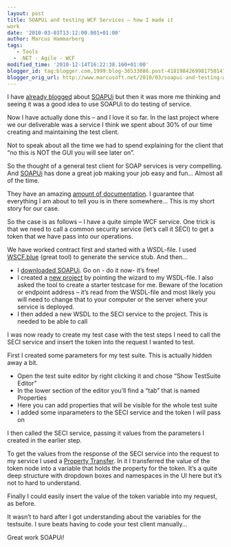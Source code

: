```yaml
---
layout: post
title: SOAPUi and testing WCF Services – how I made it
work
date: '2010-03-03T13:12:00.001+01:00'
author: Marcus Hammarberg
tags:
   - Tools
  - .NET - Agile - WCF
modified_time: '2010-12-14T16:22:38.160+01:00'
blogger_id: tag:blogger.com,1999:blog-36533086.post-4181984269981750147
blogger_orig_url: http://www.marcusoft.net/2010/03/soapui-and-testing-wcf-services-how-i.html
---
```



I have <a
href="http://www.marcusoft.net/2008/12/soap-ui-great-way-to-do-integration.html"
target="_blank">already blogged</a> about
<a href="http://www.soapui.org/" target="_blank">SOAPUi</a> but then it
was more me thinking and seeing it was a good idea to use SOAPUi to do
testing of service.

Now I have actually done this – and I love it so far. In the last
project where we our deliverable was a service I think we spent about
30% of our time creating and maintaining the test client.

Not to speak about all the time we had to spend explaining for the
client that “no this is NOT the GUI you will see later on”.

So the thought of a general test client for SOAP services is very
compelling. And
<a href="http://www.soapui.org" target="_blank">SOAPUi</a> has done a
great job making your job easy and fun… Almost all of the time.

They have an amazing
<a href="http://www.soapui.org/userguide/index.html"
target="_blank">amount of documentation</a>. I guarantee that everything
I am about to tell you is in there somewhere… This is my short story for
our case.

So the case is as follows – I have a quite simple WCF service. One trick
is that we need to call a common security service (let’s call it SECI)
to get a token that we have pass into our operations.

We have worked contract first and started with a WSDL-file. I used
<a href="http://wscfblue.codeplex.com/" target="_blank">WSCF.blue</a>
(great tool) to generate the service stub. And then…

-   I <a href="http://sourceforge.net/projects/soapui/files/soapui/3.5"
    target="_blank">downloaded SOAPUi</a>. Go on - do it now- it’s free!
-   I created a <a
    href="http://www.soapui.org/userguide/projects/images/new_wsdl_project.gif"
    target="_blank">new project</a> by pointing the wizard to my
    WSDL-file. I also asked the tool to create a starter testcase for
    me.
    Beware of the location or endpoint address – it’s read from the
    WSDL-file and most likely you will need to change that to your
    computer or the server where your service is deployed.
-   I then added a new WSDL to the SECI service to the project. This is
    needed to be able to call

I was now ready to create my test case with the test steps I need to
call the SECI service and insert the token into the request I wanted to
test.

First I created some parameters for my test suite. This is actually
hidden away a bit.

-   Open the test suite editor by right clicking it and chose “Show
    TestSuite Editor”
-   In the lower section of the editor you’ll find a “tab” that is named
    Properties
-   Here you can add properties that will be visible for the whole test
    suite
-   I added some inparameters to the SECI service and the token I will
    pass on

I then called the SECI service, passing it values from the parameters I
created in the earlier step.

To get the values from the response of the SECI service into the request
to my service I used a <a
href="http://www.soapui.org/userguide/functional/propertytransfers.html"
target="_blank">Property Transfer</a>. In it I transferred the value of
the token node into a variable that holds the property for the token.
It’s a quite deep structure with dropdown boxes and namespaces in the UI
here but it’s not to hard to understand.

Finally I could easily insert the value of the token variable into my
request, as before.

It wasn’t to hard after I got understanding about the variables for the
testsuite. I sure beats having to code your test client manually…

Great work SOAPUi!
